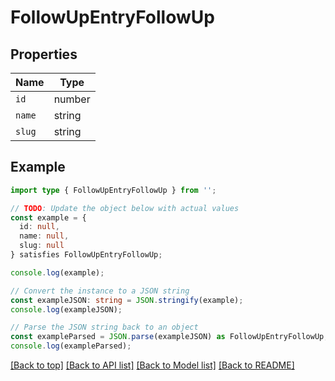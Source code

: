 # FollowUpEntryFollowUp

## Properties

| Name   | Type   |
| ------ | ------ |
| `id`   | number |
| `name` | string |
| `slug` | string |

## Example

```typescript
import type { FollowUpEntryFollowUp } from '';

// TODO: Update the object below with actual values
const example = {
  id: null,
  name: null,
  slug: null
} satisfies FollowUpEntryFollowUp;

console.log(example);

// Convert the instance to a JSON string
const exampleJSON: string = JSON.stringify(example);
console.log(exampleJSON);

// Parse the JSON string back to an object
const exampleParsed = JSON.parse(exampleJSON) as FollowUpEntryFollowUp;
console.log(exampleParsed);
```

[[Back to top]](#) [[Back to API list]](../README.md#api-endpoints) [[Back to Model list]](../README.md#models) [[Back to README]](../README.md)
